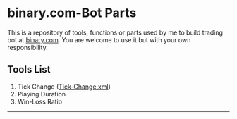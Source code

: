 # binary.com-Bot Parts
This is a repository of tools, functions or parts used by me to build trading bot at [binary.com](https://www.binary.bot/). You are welcome to use it but with your own responsibility. 

Tools List
---------

1. Tick Change ([Tick-Change.xml](https://raw.githubusercontent.com/binarydream1/Bot-Binary.com/master/TickChange.xml))
2. Playing Duration 
3. Win-Loss Ratio 

---------
